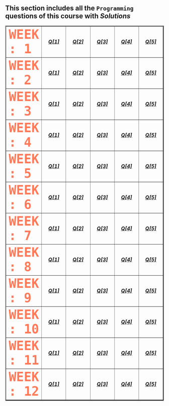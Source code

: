 ## This section includes all the `Programming` questions of this course with _Solutions_

<table border=2.5>
<tr>
  <td><b><font face="Monospace" size="1000px" color="#FF7A59">WEEK : 1</font></b></td>
  <td width=150 align="center"><a href="https://github.com/ezabhishek1/NPTEL-JAVA-PROGRAMMING/blob/main/2025/Programming-Assignments/Week%201/Week01_Programming-Solution%201.pdf"><b><i>Q[1]</a></td>
  <td width=150 align="center"><a href="https://github.com/ezabhishek1/NPTEL-JAVA-PROGRAMMING/blob/main/2025/Programming-Assignments/Week%201/Week01_Programming-Solution%202.pdf"><b><i>Q[2]</a></td>
  <td width=150 align="center"><a href="https://github.com/ezabhishek1/NPTEL-JAVA-PROGRAMMING/blob/main/2025/Programming-Assignments/Week%201/Week01_Programming-Solution%203.pdf"><b><i>Q[3]</a></td>
  <td width=150 align="center"><a href="https://github.com/ezabhishek1/NPTEL-JAVA-PROGRAMMING/blob/main/2025/Programming-Assignments/Week%201/Week01_Programming-Solution%204.pdf"><b><i>Q[4]</a></td>
  <td width=150 align="center"><a href="https://github.com/ezabhishek1/NPTEL-JAVA-PROGRAMMING/blob/main/2025/Programming-Assignments/Week%201/Week01_Programming-Solution%205.pdf"><b><i>Q[5]</a></td>
</tr>

<tr>
  <td><b><font face="Monospace" size="1000px" color="#FF7A59">WEEK : 2</font></b></td>
  <td width=150 align="center"><a href=""><b><i>Q[1]</a></td>
  <td width=150 align="center"><a href="https://github.com/guru-shreyansh/NPTEL-Programming-in-Java/blob/main/2020-July-Semester/Programming-Assignments/Java-Week02_Programming-Question2.pdf"><b><i>Q[2]</a></td>
  <td width=150 align="center"><a href="https://github.com/guru-shreyansh/NPTEL-Programming-in-Java/blob/main/2020-July-Semester/Programming-Assignments/Java-Week02_Programming-Question3.pdf"><b><i>Q[3]</a></td>
  <td width=150 align="center"><a href="https://github.com/guru-shreyansh/NPTEL-Programming-in-Java/blob/main/2020-July-Semester/Programming-Assignments/Java-Week02_Programming-Question4.pdf"><b><i>Q[4]</a></td>
  <td width=150 align="center"><a href="https://github.com/guru-shreyansh/NPTEL-Programming-in-Java/blob/main/2020-July-Semester/Programming-Assignments/Java-Week02_Programming-Question5.pdf"><b><i>Q[5]</a></td>
</tr>

<tr>
  <td><b><font face="Monospace" size="1000px" color="#FF7A59">WEEK : 3</font></b></td>
  <td width=150 align="center"><a href="https://github.com/guru-shreyansh/NPTEL-Programming-in-Java/blob/main/2020-July-Semester/Programming-Assignments/Java-Week03_Programming-Question1.pdf"><b><i>Q[1]</a></td>
  <td width=150 align="center"><a href="https://github.com/guru-shreyansh/NPTEL-Programming-in-Java/blob/main/2020-July-Semester/Programming-Assignments/Java-Week03_Programming-Question2.pdf"><b><i>Q[2]</a></td>
  <td width=150 align="center"><a href="https://github.com/guru-shreyansh/NPTEL-Programming-in-Java/blob/main/2020-July-Semester/Programming-Assignments/Java-Week03_Programming-Question3.pdf"><b><i>Q[3]</a></td>
  <td width=150 align="center"><a href="https://github.com/guru-shreyansh/NPTEL-Programming-in-Java/blob/main/2020-July-Semester/Programming-Assignments/Java-Week03_Programming-Question4.pdf"><b><i>Q[4]</a></td>
  <td width=150 align="center"><a href="https://github.com/guru-shreyansh/NPTEL-Programming-in-Java/blob/main/2020-July-Semester/Programming-Assignments/Java-Week03_Programming-Question5.pdf"><b><i>Q[5]</a></td>
</tr>

<tr>
  <td><b><font face="Monospace" size="1000px" color="#FF7A59">WEEK : 4</font></b></td>
  <td width=150 align="center"><a href="https://github.com/guru-shreyansh/NPTEL-Programming-in-Java/blob/main/2020-July-Semester/Programming-Assignments/Java-Week04_Programming-Question1.pdf"><b><i>Q[1]</a></td>
  <td width=150 align="center"><a href="https://github.com/guru-shreyansh/NPTEL-Programming-in-Java/blob/main/2020-July-Semester/Programming-Assignments/Java-Week04_Programming-Question2.pdf"><b><i>Q[2]</a></td>
  <td width=150 align="center"><a href="https://github.com/guru-shreyansh/NPTEL-Programming-in-Java/blob/main/2020-July-Semester/Programming-Assignments/Java-Week04_Programming-Question3.pdf"><b><i>Q[3]</a></td>
  <td width=150 align="center"><a href="https://github.com/guru-shreyansh/NPTEL-Programming-in-Java/blob/main/2020-July-Semester/Programming-Assignments/Java-Week04_Programming-Question4.pdf"><b><i>Q[4]</a></td>
  <td width=150 align="center"><a href="https://github.com/guru-shreyansh/NPTEL-Programming-in-Java/blob/main/2020-July-Semester/Programming-Assignments/Java-Week04_Programming-Question5.pdf"><b><i>Q[5]</a></td>
</tr>

<tr>
  <td><b><font face="Monospace" size="1000px" color="#FF7A59">WEEK : 5</font></b></td>
  <td width=150 align="center"><a href="https://github.com/guru-shreyansh/NPTEL-Programming-in-Java/blob/main/2020-July-Semester/Programming-Assignments/Java-Week05_Programming-Question1.pdf"><b><i>Q[1]</a></td>
  <td width=150 align="center"><a href="https://github.com/guru-shreyansh/NPTEL-Programming-in-Java/blob/main/2020-July-Semester/Programming-Assignments/Java-Week05_Programming-Question2.pdf"><b><i>Q[2]</a></td>
  <td width=150 align="center"><a href="https://github.com/guru-shreyansh/NPTEL-Programming-in-Java/blob/main/2020-July-Semester/Programming-Assignments/Java-Week05_Programming-Question3.pdf"><b><i>Q[3]</a></td>
  <td width=150 align="center"><a href="https://github.com/guru-shreyansh/NPTEL-Programming-in-Java/blob/main/2020-July-Semester/Programming-Assignments/Java-Week05_Programming-Question4.pdf"><b><i>Q[4]</a></td>
  <td width=150 align="center"><a href="https://github.com/guru-shreyansh/NPTEL-Programming-in-Java/blob/main/2020-July-Semester/Programming-Assignments/Java-Week05_Programming-Question5.pdf"><b><i>Q[5]</a></td>
</tr>

<tr>
  <td><b><font face="Monospace" size="1000px" color="#FF7A59">WEEK : 6</font></b></td>
  <td width=150 align="center"><a href="https://github.com/guru-shreyansh/NPTEL-Programming-in-Java/blob/main/2020-July-Semester/Programming-Assignments/Java-Week06_Programming-Question1.pdf"><b><i>Q[1]</a></td>
  <td width=150 align="center"><a href="https://github.com/guru-shreyansh/NPTEL-Programming-in-Java/blob/main/2020-July-Semester/Programming-Assignments/Java-Week06_Programming-Question2.pdf"><b><i>Q[2]</a></td>
  <td width=150 align="center"><a href="https://github.com/guru-shreyansh/NPTEL-Programming-in-Java/blob/main/2020-July-Semester/Programming-Assignments/Java-Week06_Programming-Question3.pdf"><b><i>Q[3]</a></td>
  <td width=150 align="center"><a href="https://github.com/guru-shreyansh/NPTEL-Programming-in-Java/blob/main/2020-July-Semester/Programming-Assignments/Java-Week06_Programming-Question4.pdf"><b><i>Q[4]</a></td>
  <td width=150 align="center"><a href="https://github.com/guru-shreyansh/NPTEL-Programming-in-Java/blob/main/2020-July-Semester/Programming-Assignments/Java-Week06_Programming-Question5.pdf"><b><i>Q[5]</a></td>
</tr>

<tr>
  <td><b><font face="Monospace" size="1000px" color="#FF7A59">WEEK : 7</font></b></td>
  <td width=150 align="center"><a href="https://github.com/guru-shreyansh/NPTEL-Programming-in-Java/blob/main/2020-July-Semester/Programming-Assignments/Java-Week07_Programming-Question1.pdf"><b><i>Q[1]</a></td>
  <td width=150 align="center"><a href="https://github.com/guru-shreyansh/NPTEL-Programming-in-Java/blob/main/2020-July-Semester/Programming-Assignments/Java-Week07_Programming-Question2.pdf"><b><i>Q[2]</a></td>
  <td width=150 align="center"><a href="https://github.com/guru-shreyansh/NPTEL-Programming-in-Java/blob/main/2020-July-Semester/Programming-Assignments/Java-Week07_Programming-Question3.pdf"><b><i>Q[3]</a></td>
  <td width=150 align="center"><a href="https://github.com/guru-shreyansh/NPTEL-Programming-in-Java/blob/main/2020-July-Semester/Programming-Assignments/Java-Week07_Programming-Question4.pdf"><b><i>Q[4]</a></td>
  <td width=150 align="center"><a href="https://github.com/guru-shreyansh/NPTEL-Programming-in-Java/blob/main/2020-July-Semester/Programming-Assignments/Java-Week07_Programming-Question5.pdf"><b><i>Q[5]</a></td>
</tr>

<tr>
  <td><b><font face="Monospace" size="1000px" color="#FF7A59">WEEK : 8</font></b></td>
  <td width=150 align="center"><a href="https://github.com/guru-shreyansh/NPTEL-Programming-in-Java/blob/main/2020-July-Semester/Programming-Assignments/Java-Week08_Programming-Question1.pdf"><b><i>Q[1]</a></td>
  <td width=150 align="center"><a href="https://github.com/guru-shreyansh/NPTEL-Programming-in-Java/blob/main/2020-July-Semester/Programming-Assignments/Java-Week08_Programming-Question2.pdf"><b><i>Q[2]</a></td>
  <td width=150 align="center"><a href="https://github.com/guru-shreyansh/NPTEL-Programming-in-Java/blob/main/2020-July-Semester/Programming-Assignments/Java-Week08_Programming-Question3.pdf"><b><i>Q[3]</a></td>
  <td width=150 align="center"><a href="https://github.com/guru-shreyansh/NPTEL-Programming-in-Java/blob/main/2020-July-Semester/Programming-Assignments/Java-Week08_Programming-Question4.pdf"><b><i>Q[4]</a></td>
  <td width=150 align="center"><a href="https://github.com/guru-shreyansh/NPTEL-Programming-in-Java/blob/main/2020-July-Semester/Programming-Assignments/Java-Week08_Programming-Question5.pdf"><b><i>Q[5]</a></td>
</tr>

<tr>
  <td><b><font face="Monospace" size="1000px" color="#FF7A59">WEEK : 9</font></b></td>
  <td width=150 align="center"><a href="https://github.com/guru-shreyansh/NPTEL-Programming-in-Java/blob/main/2020-July-Semester/Programming-Assignments/Java-Week09_Programming-Question1.pdf"><b><i>Q[1]</a></td>
  <td width=150 align="center"><a href="https://github.com/guru-shreyansh/NPTEL-Programming-in-Java/blob/main/2020-July-Semester/Programming-Assignments/Java-Week09_Programming-Question2.pdf"><b><i>Q[2]</a></td>
  <td width=150 align="center"><a href="https://github.com/guru-shreyansh/NPTEL-Programming-in-Java/blob/main/2020-July-Semester/Programming-Assignments/Java-Week09_Programming-Question3.pdf"><b><i>Q[3]</a></td>
  <td width=150 align="center"><a href="https://github.com/guru-shreyansh/NPTEL-Programming-in-Java/blob/main/2020-July-Semester/Programming-Assignments/Java-Week09_Programming-Question4.pdf"><b><i>Q[4]</a></td>
  <td width=150 align="center"><a href="https://github.com/guru-shreyansh/NPTEL-Programming-in-Java/blob/main/2020-July-Semester/Programming-Assignments/Java-Week09_Programming-Question5.pdf"><b><i>Q[5]</a></td>
</tr>

<tr>
  <td><b><font face="Monospace" size="1000px" color="#FF7A59">WEEK : 10</font></b></td>
  <td width=150 align="center"><a href="https://github.com/ezabhishek1/NPTEL-JAVA-PROGRAMMING/blob/main/2025/Programming-Assignments/Week%2010/Week10_Programming-Solution%201.pdf"><b><i>Q[1]</a></td>
  <td width=150 align="center"><a href="https://github.com/ezabhishek1/NPTEL-JAVA-PROGRAMMING/blob/main/2025/Programming-Assignments/Week%2010/Week10_Programming-Solution%202.pdf"><b><i>Q[2]</a></td>
  <td width=150 align="center"><a href="https://github.com/ezabhishek1/NPTEL-JAVA-PROGRAMMING/blob/main/2025/Programming-Assignments/Week%2010/Week10_Programming-Solution%203.pdf"><b><i>Q[3]</a></td>
  <td width=150 align="center"><a href="https://github.com/ezabhishek1/NPTEL-JAVA-PROGRAMMING/blob/main/2025/Programming-Assignments/Week%2010/Week10_Programming-Solution%204.pdf"><b><i>Q[4]</a></td>
  <td width=150 align="center"><a href="https://github.com/ezabhishek1/NPTEL-JAVA-PROGRAMMING/blob/main/2025/Programming-Assignments/Week%2010/Week10_Programming-Solution%205.pdf"><b><i>Q[5]</a></td>
</tr>

<tr>
  <td><b><font face="Monospace" size="1000px" color="#FF7A59">WEEK : 11</font></b></td>
  <td width=150 align="center"><a href="https://github.com/ezabhishek1/NPTEL-JAVA-PROGRAMMING/blob/main/2025/Programming-Assignments/Week%2011/Week11_Programming-Solution%201.pdf"><b><i>Q[1]</a></td>
  <td width=150 align="center"><a href="https://github.com/ezabhishek1/NPTEL-JAVA-PROGRAMMING/blob/main/2025/Programming-Assignments/Week%2011/Week11_Programming-Solution%202.pdf"><b><i>Q[2]</a></td>
  <td width=150 align="center"><a href="https://github.com/ezabhishek1/NPTEL-JAVA-PROGRAMMING/blob/main/2025/Programming-Assignments/Week%2011/Week11_Programming-Solution%203.pdf"><b><i>Q[3]</a></td>
  <td width=150 align="center"><a href="https://github.com/ezabhishek1/NPTEL-JAVA-PROGRAMMING/blob/main/2025/Programming-Assignments/Week%2011/Week11_Programming-Solution%204.pdf"><b><i>Q[4]</a></td>
  <td width=150 align="center"><a href="https://github.com/ezabhishek1/NPTEL-JAVA-PROGRAMMING/blob/main/2025/Programming-Assignments/Week%2011/Week11_Programming-Solution%205.pdf"><b><i>Q[5]</a></td>
</tr>

<tr>
  <td><b><font face="Monospace" size="1000px" color="#FF7A59">WEEK : 12</font></b></td>
  <td width=150 align="center"><a href="https://github.com/ezabhishek1/NPTEL-JAVA-PROGRAMMING/blob/main/2025/Programming-Assignments/Week%2012/Week12_Programming-Solution%201.pdf"><b><i>Q[1]</a></td>
  <td width=150 align="center"><a href="https://github.com/ezabhishek1/NPTEL-JAVA-PROGRAMMING/blob/main/2025/Programming-Assignments/Week%2012/Week12_Programming-Solution%202.pdf"><b><i>Q[2]</a></td>
  <td width=150 align="center"><a href="https://github.com/ezabhishek1/NPTEL-JAVA-PROGRAMMING/blob/main/2025/Programming-Assignments/Week%2012/Week12_Programming-Solution%203.pdf"><b><i>Q[3]</a></td>
  <td width=150 align="center"><a href="https://github.com/ezabhishek1/NPTEL-JAVA-PROGRAMMING/blob/main/2025/Programming-Assignments/Week%2012/Week12_Programming-Solution%204.pdf"><b><i>Q[4]</a></td>
  <td width=150 align="center"><a href="https://github.com/ezabhishek1/NPTEL-JAVA-PROGRAMMING/blob/main/2025/Programming-Assignments/Week%2012/Week12_Programming-Solution%205.pdf"><b><i>Q[5]</a></td>
</tr>
</table>
